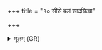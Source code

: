+++
title = "१० सीसे बलं सादयित्वा"

+++
<details><summary>मूलम् (GR)</summary>

सीसे बलं सादयित्वा +++(read 'balaṃ or malaṃ?)+++  
शीर्षक्तिम् उपबर्हणे ।  
अव्याम् असिक्न्यां मृष्ट्वा  
शुद्धा भवन्ति यज्ञियाः ॥
</details>